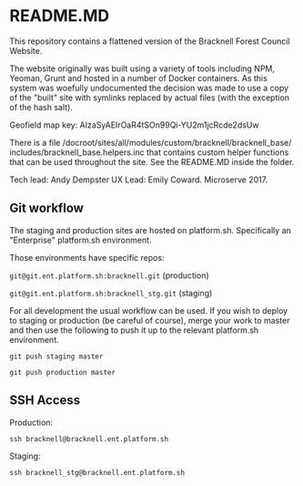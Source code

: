 # README.MD

This repository contains a flattened version of the Bracknell Forest Council
Website.

The website originally was built using a variety of tools including NPM,
Yeoman, Grunt and hosted in a number of Docker containers. As this system was
woefully undocumented the decision was made to use a copy of the "built" site
with symlinks replaced by actual files (with the exception of the hash salt).

Geofield map key: AIzaSyAEIrOaR4tSOn99Qi-YU2m1jcRcde2dsUw

There is a file /docroot/sites/all/modules/custom/bracknell/bracknell_base/
includes/bracknell_base.helpers.inc that contains custom helper functions that
can be used throughout the site. See the README.MD inside the folder.

Tech lead: Andy Dempster
UX Lead: Emily Coward.
Microserve 2017.

## Git workflow

The staging and production sites are hosted on platform.sh. Specifically an "Enterprise" platform.sh environment.

Those environments have specific repos:

`git@git.ent.platform.sh:bracknell.git` (production)

`git@git.ent.platform.sh:bracknell_stg.git` (staging)

For all development the usual workflow can be used. If you wish to deploy to staging or production (be careful of course), merge your work to master and then use the following to push it up to the relevant platform.sh environment.

`git push staging master`

`git push production master`

## SSH Access

Production:

`ssh bracknell@bracknell.ent.platform.sh`

Staging:

`ssh bracknell_stg@bracknell.ent.platform.sh`
